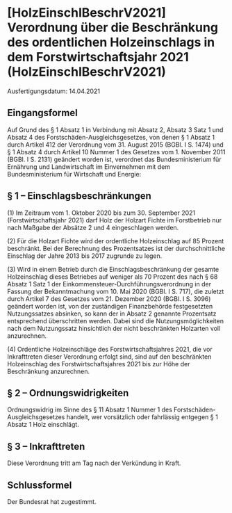 # [HolzEinschlBeschrV2021] Verordnung über die Beschränkung des ordentlichen Holzeinschlags in dem Forstwirtschaftsjahr 2021  (HolzEinschlBeschrV2021)

Ausfertigungsdatum: 14.04.2021

 

## Eingangsformel

Auf Grund des § 1 Absatz 1 in Verbindung mit Absatz 2, Absatz 3 Satz 1 und Absatz 4 des Forstschäden-Ausgleichsgesetzes, von denen § 1 Absatz 1 durch Artikel 412 der Verordnung vom 31. August 2015 (BGBl. I S. 1474) und § 1 Absatz 4 durch Artikel 10 Nummer 1 des Gesetzes vom 1. November 2011 (BGBl. I S. 2131) geändert worden ist, verordnet das Bundesministerium für Ernährung und Landwirtschaft im Einvernehmen mit dem Bundesministerium für Wirtschaft und Energie:


## § 1 – Einschlagsbeschränkungen

(1) Im Zeitraum vom 1. Oktober 2020 bis zum 30. September 2021 (Forstwirtschaftsjahr 2021) darf Holz der Holzart Fichte im Forstbetrieb nur nach Maßgabe der Absätze 2 und 4 eingeschlagen werden.

(2) Für die Holzart Fichte wird der ordentliche Holzeinschlag auf 85 Prozent beschränkt. Bei der Berechnung des Prozentsatzes ist der durchschnittliche Einschlag der Jahre 2013 bis 2017 zugrunde zu legen.

(3) Wird in einem Betrieb durch die Einschlagsbeschränkung der gesamte Holzeinschlag dieses Betriebes auf weniger als 70 Prozent des nach § 68 Absatz 1 Satz 1 der Einkommensteuer-Durchführungsverordnung in der Fassung der Bekanntmachung vom 10. Mai 2020 (BGBl. I S. 717), die zuletzt durch Artikel 7 des Gesetzes vom 21. Dezember 2020 (BGBl. I S. 3096) geändert worden ist, von der zuständigen Finanzbehörde festgesetzten Nutzungssatzes absinken, so kann der in Absatz 2 genannte Prozentsatz entsprechend überschritten werden. Dabei sind die Nutzungsmöglichkeiten nach dem Nutzungssatz hinsichtlich der nicht beschränkten Holzarten voll anzurechnen.

(4) Ordentliche Holzeinschläge des Forstwirtschaftsjahres 2021, die vor Inkrafttreten dieser Verordnung erfolgt sind, sind auf den beschränkten Holzeinschlag des Forstwirtschaftsjahres 2021 bis zur Höhe der Beschränkung anzurechnen.


## § 2 – Ordnungswidrigkeiten

Ordnungswidrig im Sinne des § 11 Absatz 1 Nummer 1 des Forstschäden-Ausgleichsgesetzes handelt, wer vorsätzlich oder fahrlässig entgegen § 1 Absatz 1 Holz einschlägt.


## § 3 – Inkrafttreten

Diese Verordnung tritt am Tag nach der Verkündung in Kraft.


## Schlussformel

Der Bundesrat hat zugestimmt.
